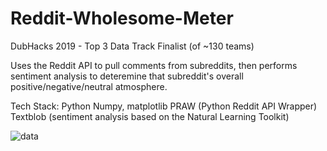 # Reddit-Wholesome-Meter
DubHacks 2019 - Top 3 Data Track Finalist (of ~130 teams)

Uses the Reddit API to pull comments from subreddits, then performs sentiment analysis to deteremine that subreddit's overall positive/negative/neutral atmosphere.

Tech Stack:
Python
Numpy, matplotlib
PRAW (Python Reddit API Wrapper)
Textblob (sentiment analysis based on the Natural Learning Toolkit)

![data](https://github.com/AlexHZhou/Reddit-Wholesome-Meter/data.png)
